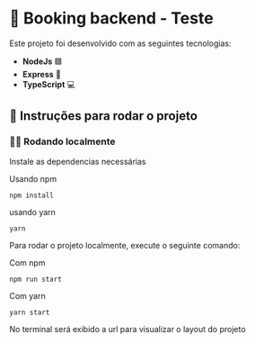# 🚀 Booking backend - Teste

Este projeto foi desenvolvido com as seguintes tecnologias:

- **NodeJs** 🟩
- **Express** 🚀
- **TypeScript** 💻


## 🚀 Instruções para rodar o projeto

### 🏃‍♂️ Rodando localmente

Instale as dependencias necessárias

Usando npm
```
npm install
```

usando yarn
```
yarn
```

Para rodar o projeto localmente, execute o seguinte comando:

Com npm
```
npm run start
```

Com yarn
```
yarn start
```
No terminal será exibido a url para visualizar o layout do projeto

